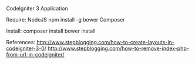 CodeIgniter 3 Application

Require:
NodeJS npm install -g bower
Composer

Install:
composer install
bower install


References:
http://www.stepblogging.com/how-to-create-layouts-in-codeigniter-3-0/
http://www.stepblogging.com/how-to-remove-index-php-from-url-in-codeigniter/